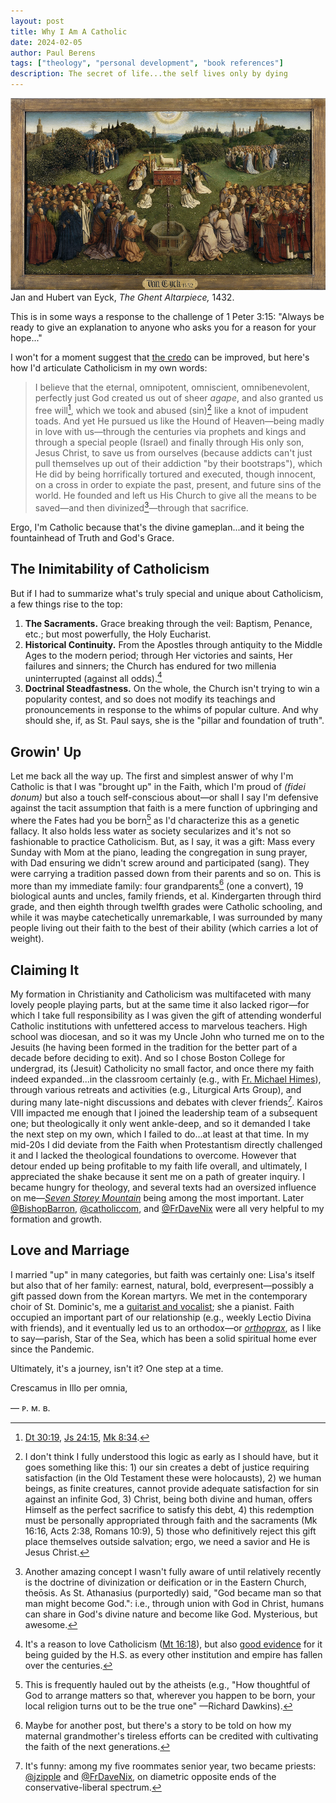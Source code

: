 ```yaml
---
layout: post
title: Why I Am A Catholic
date: 2024-02-05
author:	Paul Berens
tags: ["theology", "personal development", "book references"]
description: The secret of life...the self lives only by dying
---
```

![The Ghent Altarpiece (1432)](/assets/og/post_the-ghent-altarpiece.png)
<span class="muted small">Jan and Hubert van Eyck, *The Ghent Altarpiece,* 1432.</span>

This is in some ways a response to the challenge of 1 Peter 3:15: "Always be ready to give an explanation to anyone who asks you for a reason for your hope..."

I won't for a moment suggest that [the credo](/prayers/symbolum-apostolorum/) can be improved, but here's how I'd articulate Catholicism in my own words:

> I believe that the eternal, omnipotent, omniscient, omnibenevolent, perfectly just God created us out of sheer *agape*, and also granted us free will[^1], which we took and abused (sin)[^2] like a knot of impudent toads. And yet He pursued us like the Hound of Heaven—being madly in love with us—through the centuries via prophets and kings and through a special people (Israel) and finally through His only son, Jesus Christ, to save us from ourselves (because addicts can't just pull themselves up out of their addiction "by their bootstraps"), which He did by being horrifically tortured and executed, though innocent, on a cross in order to expiate the past, present, and future sins of the world. He founded and left us His Church to give all the means to be saved—and then divinized[^3]—through that sacrifice.

[^1]: [Dt 30:19](https://bible.usccb.org/bible/deuteronomy/30?19), [Js 24:15](https://bible.usccb.org/bible/joshua/24?15), [Mk 8:34](https://bible.usccb.org/bible/mark/8?34).

[^2]: I don't think I fully understood this logic as early as I should have, but it goes something like this: 1) our sin creates a debt of justice requiring satisfaction (in the Old Testament these were holocausts), 2) we human beings, as finite creatures, cannot provide adequate satisfaction for sin against an infinite God, 3) Christ, being both divine and human, offers Himself as the perfect sacrifice to satisfy this debt, 4) this redemption must be personally appropriated through faith and the sacraments (Mk 16:16, Acts 2:38, Romans 10:9), 5) those who definitively reject this gift place themselves outside salvation; ergo, we need a savior and He is Jesus Christ.

[^3]: Another amazing concept I wasn't fully aware of until relatively recently is the doctrine of divinization or deification or in the Eastern Church, theōsis. As St. Athanasius (purportedly) said, "God became man so that man might become God.": i.e., through union with God in Christ, humans can share in God's divine nature and become like God. Mysterious, but awesome.

Ergo, I'm Catholic because that's the divine gameplan...and it being the fountainhead of Truth and God's Grace.

## The Inimitability of Catholicism

But if I had to summarize what's truly special and unique about Catholicism, a few things rise to the top:
1. **The Sacraments.** Grace breaking through the veil: Baptism, Penance, etc.; but most powerfully, the Holy Eucharist.
2. **Historical Continuity.** From the Apostles through antiquity to the Middle Ages to the modern period; through Her victories and saints, Her failures and sinners; the Church has endured for two millenia uninterrupted (against all odds).[^4]
3. **Doctrinal Steadfastness.** On the whole, the Church isn't trying to win a popularity contest, and so does not modify its teachings and pronouncements in response to the whims of popular culture. And why should she, if, as St. Paul says, she is the "pillar and foundation of truth".

[^4]: It's a reason to love Catholicism ([Mt 16:18](https://bible.usccb.org/bible/matthew/16?18)), but also [good evidence](/apologia/) for it being guided by the H.S. as every other institution and empire has fallen over the centuries.

## Growin' Up
Let me back all the way up. The first and simplest answer of why I'm Catholic is that I was "brought up" in the Faith, which I'm proud of *(fidei donum)* but also a touch self-conscious about—or shall I say I'm defensive against the tacit assumption that faith is a mere function of upbringing and where the Fates had you be born[^5] as I'd characterize this as a genetic fallacy. It also holds less water as society secularizes and it's not so fashionable to practice Catholicism. But, as I say, it was a gift: Mass every Sunday with Mom at the piano, leading the congregation in sung prayer, with Dad ensuring we didn't screw around and participated (sang). They were carrying a tradition passed down from their parents and so on. This is more than my immediate family: four grandparents[^6] (one a convert), 19 biological aunts and uncles, family friends, et al. Kindergarten through third grade, and then eighth through twelfth grades were Catholic schooling, and while it was maybe catechetically unremarkable, I was surrounded by many people living out their faith to the best of their ability (which carries a lot of weight).
 
[^5]: This is frequently hauled out by the atheists (e.g., "How thoughtful of God to arrange matters so that, wherever you happen to be born, your local religion turns out to be the true one" —Richard Dawkins).
[^6]: Maybe for another post, but there's a story to be told on how my maternal grandmother's tireless efforts can be credited with cultivating the faith of the next generations.

## Claiming It
My formation in Christianity and Catholicism was multifaceted with many lovely people playing parts, but at the same time it also lacked rigor—for which I take full responsibility as I was given the gift of attending wonderful Catholic institutions with unfettered access to marvelous teachers. High school was diocesan, and so it was my Uncle John who turned me on to the Jesuits (he having been formed in the tradition for the better part of a decade before deciding to exit). And so I chose Boston College for undergrad, its (Jesuit) Catholicity no small factor, and once there my faith indeed expanded...in the classroom certainly (e.g., with [Fr. Michael Himes](/frhimes.html)), through various retreats and activities (e.g., Liturgical Arts Group), and during many late-night discussions and debates with clever friends[^7]. Kairos VIII impacted me enough that I joined the leadership team of a subsequent one; but theologically it only went ankle-deep, and so it demanded I take the next step on my own, which I failed to do...at least at that time. In my mid-20s I did deviate from the Faith when Protestantism directly challenged it and I lacked the theological foundations to overcome. However that detour ended up being profitable to my faith life overall, and ultimately, I appreciated the shake because it sent me on a path of greater inquiry. I became hungry for theology, and several texts had an oversized influence on me—[*Seven Storey Mountain*](/books/seven-storey-mountain/) being among the most important. Later [@BishopBarron](https://x.com/BishopBarron), [@catholiccom](https://x.com/catholiccom), and [@FrDaveNix](https://x.com/FrDaveNix) were all very helpful to my formation and growth.

[^7]: It's funny: among my five roommates senior year, two became priests: [@jzipple](https://x.com/jzipple) and [@FrDaveNix](https://x.com/FrDaveNix), on diametric opposite ends of the conservative-liberal spectrum.

## Love and Marriage
I married "up" in many categories, but faith was certainly one: Lisa's itself but also that of her family: earnest, natural, bold, everpresent—possibly a gift passed down from the Korean martyrs. We met in the contemporary choir of St. Dominic's, me a [guitarist and vocalist](/musicbio/); she a pianist. Faith occupied an important part of our relationship (e.g., weekly Lectio Divina with friends), and it eventually led us to an orthodox—or [*orthoprax*](/orthopraxy.html), as I like to say—parish, Star of the Sea, which has been a solid spiritual home ever since the Pandemic.

Ultimately, it's a journey, isn't it? One step at a time.

Crescamus in Illo per omnia,

— ᴘ. ᴍ. ʙ.
